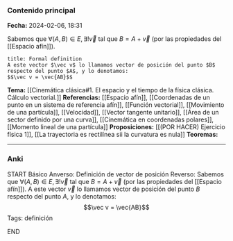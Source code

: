 ### Contenido principal

**Fecha:** 2024-02-06, 18:31

Sabemos que $\forall (A, B) \in E, \exists ! \vec v$ tal que $B = A + \vec v$ (por las propiedades del [[Espacio afín]]).

```ad-formal
title: Formal definition
A este vector $\vec v$ lo llamamos vector de posición del punto $B$ respecto del punto $A$, y lo denotamos:
$$\vec v = \vec{AB}$$
```

**Tema:** [[Cinemática clásica#1. El espacio y el tiempo de la física clásica. Cálculo vectorial.]]
**Referencias:** [[Espacio afín]], [[Coordenadas de un punto en un sistema de referencia afín]], [[Función vectorial]], [[Movimiento de una partícula]], [[Velocidad]], [[Vector tangente unitario]], [[Área de un sector definido por una curva]], [[Cinemática en coordenadas polares]], [[Momento lineal de una partícula]]
**Proposiciones:** [[(POR HACER) Ejercicio física 1]], [[La trayectoria es rectilínea sii la curvatura es nula]]
**Teoremas:**

---
### Anki

START
Básico
Anverso: Definición de vector de posición
Reverso: Sabemos que $\forall (A, B) \in E, \exists ! \vec v$ tal que $B = A + \vec v$ (por las propiedades del [[Espacio afín]]). A este vector $\vec v$ lo llamamos vector de posición del punto $B$ respecto del punto $A$, y lo denotamos:
$$\vec v = \vec{AB}$$
Tags: definición
<!--ID: 1707241941246-->
END